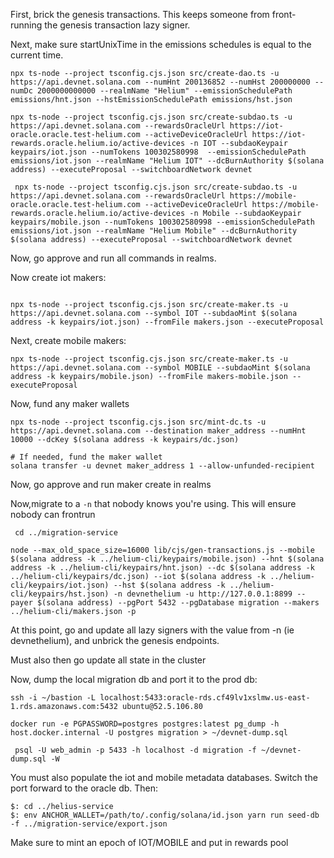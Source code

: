 First, brick the genesis transactions. This keeps someone from front-running the genesis transaction lazy signer.

Next, make sure startUnixTime in the emissions schedules is equal to the current time.


```
npx ts-node --project tsconfig.cjs.json src/create-dao.ts -u https://api.devnet.solana.com --numHnt 200136852 --numHst 200000000 --numDc 2000000000000 --realmName "Helium" --emissionSchedulePath emissions/hnt.json --hstEmissionSchedulePath emissions/hst.json

npx ts-node --project tsconfig.cjs.json src/create-subdao.ts -u https://api.devnet.solana.com --rewardsOracleUrl https://iot-oracle.oracle.test-helium.com --activeDeviceOracleUrl https://iot-rewards.oracle.helium.io/active-devices -n IOT --subdaoKeypair keypairs/iot.json --numTokens 100302580998  --emissionSchedulePath emissions/iot.json --realmName "Helium IOT" --dcBurnAuthority $(solana address) --executeProposal --switchboardNetwork devnet

 npx ts-node --project tsconfig.cjs.json src/create-subdao.ts -u https://api.devnet.solana.com --rewardsOracleUrl https://mobile-oracle.oracle.test-helium.com --activeDeviceOracleUrl https://mobile-rewards.oracle.helium.io/active-devices -n Mobile --subdaoKeypair keypairs/mobile.json --numTokens 100302580998 --emissionSchedulePath emissions/iot.json --realmName "Helium Mobile" --dcBurnAuthority $(solana address) --executeProposal --switchboardNetwork devnet
```
Now, go approve and run all commands in realms.

Now create iot makers:

```

npx ts-node --project tsconfig.cjs.json src/create-maker.ts -u https://api.devnet.solana.com --symbol IOT --subdaoMint $(solana address -k keypairs/iot.json) --fromFile makers.json --executeProposal

```

Next, create mobile makers:

```
npx ts-node --project tsconfig.cjs.json src/create-maker.ts -u https://api.devnet.solana.com --symbol MOBILE --subdaoMint $(solana address -k keypairs/mobile.json) --fromFile makers-mobile.json --executeProposal
```

Now, fund any maker wallets

```
npx ts-node --project tsconfig.cjs.json src/mint-dc.ts -u https://api.devnet.solana.com --destination maker_address --numHnt 10000 --dcKey $(solana address -k keypairs/dc.json)

# If needed, fund the maker wallet
solana transfer -u devnet maker_address 1 --allow-unfunded-recipient 
```

Now, go approve and run maker create in realms

Now,migrate to a `-n` that nobody knows you're using. This will ensure nobody can frontrun

```
 cd ../migration-service

node --max_old_space_size=16000 lib/cjs/gen-transactions.js --mobile $(solana address -k ../helium-cli/keypairs/mobile.json) --hnt $(solana address -k ../helium-cli/keypairs/hnt.json) --dc $(solana address -k ../helium-cli/keypairs/dc.json) --iot $(solana address -k ../helium-cli/keypairs/iot.json) --hst $(solana address -k ../helium-cli/keypairs/hst.json) -n devnethelium -u http://127.0.0.1:8899 --payer $(solana address) --pgPort 5432 --pgDatabase migration --makers ../helium-cli/makers.json -p
```

At this point, go and update all lazy signers with the value from -n (ie devnethelium), and unbrick the genesis endpoints.

Must also then go update all state in the cluster

Now, dump the local migration db and port it to the prod db:

```
ssh -i ~/bastion -L localhost:5433:oracle-rds.cf49lv1xslmw.us-east-1.rds.amazonaws.com:5432 ubuntu@52.5.106.80
```

```
docker run -e PGPASSWORD=postgres postgres:latest pg_dump -h host.docker.internal -U postgres migration > ~/devnet-dump.sql
```

```
 psql -U web_admin -p 5433 -h localhost -d migration -f ~/devnet-dump.sql -W
 ```

You must also populate the iot and mobile metadata databases. Switch the port forward to the oracle db. Then:

```
$: cd ../helius-service
$: env ANCHOR_WALLET=/path/to/.config/solana/id.json yarn run seed-db -f ../migration-service/export.json
```


Make sure to mint an epoch of IOT/MOBILE and put in rewards pool

